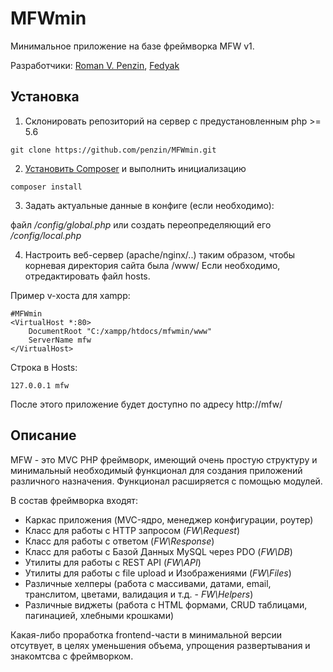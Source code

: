 # MFWmin
Минимальное приложение на базе фреймворка MFW v1.

Разработчики:
[Roman V. Penzin](mailto:penzin.r.v@gmail.com), [Fedyak](mailto:fedyak.82@gmail.com)

Установка
-
1) Склонировать репозиторий на сервер с предустановленным php >= 5.6
```
git clone https://github.com/penzin/MFWmin.git
```

2) [Установить Composer](https://getcomposer.org/download/) и выполнить инициализацию
```
composer install
```

3) Задать актуальные данные в конфиге (если необходимо):

файл */config/global.php* или создать переопределяющий его */config/local.php*


4) Настроить веб-сервер (apache/nginx/..) таким образом, чтобы корневая директория сайта была /www/
Если необходимо, отредактировать файл hosts.

Пример v-хоста для xampp:
```
#MFWmin
<VirtualHost *:80>
    DocumentRoot "C:/xampp/htdocs/mfwmin/www"
    ServerName mfw
</VirtualHost>
```

Строка в Hosts:
```
127.0.0.1 mfw
```

После этого приложение будет доступно по адресу http://mfw/

Описание
-
MFW - это MVC PHP фреймворк, имеющий очень простую структуру и минимальный необходимый функционал для создания приложений различного назначения. Функционал расширяется с помощью модулей.

В состав фреймворка входят:
+ Каркас приложения (MVC-ядро, менеджер конфигурации, роутер)
+ Класс для работы с HTTP запросом (*FW\Request*)
+ Класс для работы с ответом (*FW\Response*)
+ Класс для работы с Базой Данных MySQL через PDO (*FW\DB*)
+ Утилиты для работы с REST API (*FW\API*)
+ Утилиты для работы с file upload и Изображениями (*FW\Files*)
+ Различные хелперы (работа с массивами, датами, email, транслитом, цветами, валидация и т.д. - *FW\Helpers*)
+ Различные виджеты (работа с HTML формами, CRUD таблицами, пагинацией, хлебными крошками)

Какая-либо проработка frontend-части в минимальной версии отсутвует, в целях уменьшения объема, упрощения развертывания и знакомтсва с фреймворком.

